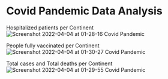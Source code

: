 # Covid Pandemic Data Analysis

Hospitalized patients per Continent
![Screenshot 2022-04-04 at 01-28-16 Covid Pandemic](https://user-images.githubusercontent.com/75258625/161451550-52f1fd7e-26dd-433e-8b0f-2c386d12291d.png)

People fully vaccinated per Continent
![Screenshot 2022-04-04 at 01-30-27 Covid Pandemic](https://user-images.githubusercontent.com/75258625/161451558-2a9e80a0-2f56-4447-b174-5d65c960171b.png)

Total cases and Total deaths per Continent
![Screenshot 2022-04-04 at 01-29-55 Covid Pandemic](https://user-images.githubusercontent.com/75258625/161451554-ed177097-d780-47db-801f-b2541d04a549.png)
